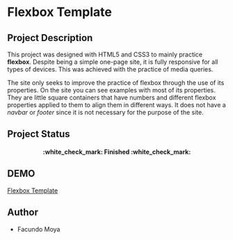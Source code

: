 # **Flexbox Template**

## Project Description

This project was designed with HTML5 and CSS3 to mainly practice **flexbox**.
Despite being a simple one-page site, it is fully responsive for all types of devices. This was achieved with the practice of media queries.

The site only seeks to improve the practice of flexbox through the use of its properties. On the site you can see examples with most of its properties. They are little square containers that have numbers and different flexbox properties applied to them to align them in different ways. It does not have a *navbar* or *footer* since it is not necessary for the purpose of the site.


## Project Status

<h4 align="center">
:white_check_mark: Finished :white_check_mark:
</h4>

## DEMO

[Flexbox Template](https://flexboxpractice-template.netlify.app/)

## Author

* Facundo Moya